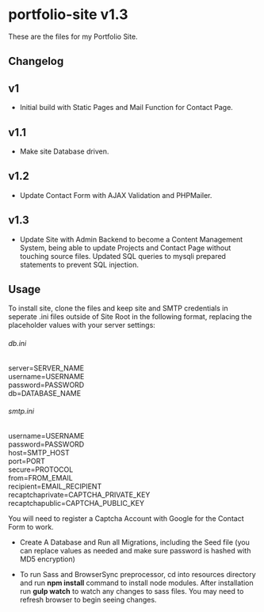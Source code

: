 # portfolio-site v1.3

These are the files for my Portfolio Site.

## Changelog

## v1
* Initial build with Static Pages and Mail Function for Contact Page.

## v1.1
* Make site Database driven.

## v1.2
* Update Contact Form with AJAX Validation and PHPMailer.

## v1.3
* Update Site with Admin Backend to become a Content Management System, being able to update Projects and Contact Page without touching source files. Updated SQL queries to mysqli prepared statements to prevent SQL injection.

## Usage

To install site, clone the files and keep site and SMTP credentials in seperate .ini files outside of Site Root in the following format, replacing the placeholder values with your server settings:

###### db.ini

server=SERVER_NAME<br />
username=USERNAME<br />
password=PASSWORD<br />
db=DATABASE_NAME<br />


###### smtp.ini

username=USERNAME<br />
password=PASSWORD<br />
host=SMTP_HOST<br />
port=PORT<br />
secure=PROTOCOL<br />
from=FROM_EMAIL<br />
recipient=EMAIL_RECIPIENT<br />
recaptchaprivate=CAPTCHA_PRIVATE_KEY<br />
recaptchapublic=CAPTCHA_PUBLIC_KEY<br />


You will need to register a Captcha Account with Google for the Contact Form to work.

* Create A Database and Run all Migrations, including the Seed file (you can replace values as needed and make sure password is hashed with MD5 encryption)

* To run Sass and BrowserSync preprocessor, cd into resources directory and run **npm install** command to install node modules. After installation run **gulp watch** to watch any changes to sass files. You may need to refresh browser to begin seeing changes.
